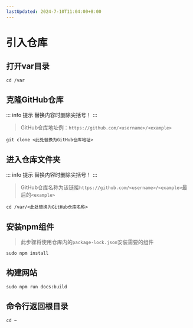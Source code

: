 ```yaml
---
lastUpdated: 2024-7-10T11:04:00+8:00
---
```


# 引入仓库

## 打开var目录

```cd /var```

## 克隆GitHub仓库

::: info 提示
替换内容时删除尖括号！
:::

> GitHub仓库地址例：```https://github.com/<username>/<example>```

```git clone <此处替换为GitHub仓库地址>```

## 进入仓库文件夹

::: info 提示
替换内容时删除尖括号！
:::

> GitHub仓库名称为该链接```https://github.com/<username>/<example>```最后的```<example>```

```cd /var/<此处替换为GitHub仓库名称>```

## 安装npm组件

> 此步骤将使用仓库内的```package-lock.json```安装需要的组件

```sudo npm install```

## 构建网站

```sudo npm run docs:build```

## 命令行返回根目录

```cd ~```